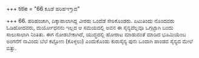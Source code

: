 +++
title = "66 ಕೂಡೆ ಹರಿಹಞ್ಚಾದ"

+++
66. ಹರಿಹಂಚಾಗಿ, ದಿಕ್ಕಾಪಾಲಾಗಿದ್ದ ವೀರರು ಒಂದೆಡೆ ಸೇರಿಕೊಂಡರು. ಏಟುತಿಂದು ನೊಂದವರು ಓಡಿಹೋದವರು, ದುರ್ಯೋಧನನು ಇಲ್ಲದ ಆ ಸಮಯದಲ್ಲಿ ಅವನ ಈ ಸೈನ್ಯವೆಲ್ಲವೂ ಒಗ್ಗಟ್ಟಾಗಿ ಬಂದು ಸಾಲುಸಾಲಾಗಿ ನಿಂತಿತು. ಈಗ ನೋಡಬೇಕಾಗಿದೆ, ಯುದ್ಧದಲ್ಲಿ ಹೋರಾಟ ಮಾಡುವಂತೆ ಮಾಡಿದ ಭೂಮಿಯೆಂಬ ಅಂಗನೆಗೆ ನಾವಿಂದು ಬೆಲೆ ಕಟ್ಟೋಣ (ಕೊಳ್ಳಲು) ಎಂದುಕೊಂಡು ಕುರುಸೈನ್ಯ ಪುನಃ ಒಂದಾಗಿ ಪಾಂಡವ ಸೈನ್ಯದ ಮೇಲೆ ಬಿತ್ತು.
